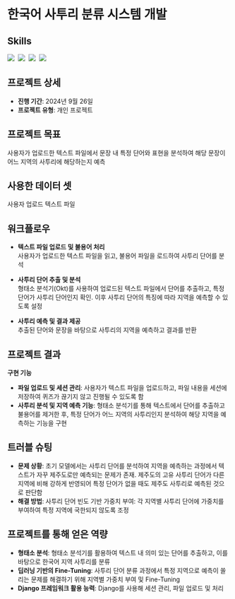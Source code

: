 # 한국어 사투리 분류 시스템 개발

## Skills
<img src="https://img.shields.io/badge/Django-092E20?style=for-the-badge&logo=django&logoColor=white"/>&nbsp;
<img src="https://img.shields.io/badge/Python-3776AB?style=for-the-badge&logo=python&logoColor=white"/>&nbsp;
<img src="https://img.shields.io/badge/Konlpy-4285F4?style=for-the-badge&logo=python&logoColor=white"/>&nbsp;
<img src="https://img.shields.io/badge/Jupyter-F37626?style=for-the-badge&logo=jupyter&logoColor=white"/>&nbsp;

## 프로젝트 상세

- **진행 기간**: 2024년 9월 26일
- **프로젝트 유형**: 개인 프로젝트
  
## 프로젝트 목표

사용자가 업로드한 텍스트 파일에서 문장 내 특정 단어와 표현을 분석하여 해당 문장이 어느 지역의 사투리에 해당하는지 예측

## 사용한 데이터 셋

사용자 업로드 텍스트 파일

## 워크플로우

- **텍스트 파일 업로드 및 불용어 처리**  
  사용자가 업로드한 텍스트 파일을 읽고, 불용어 파일을 로드하여 사투리 단어를 분석

- **사투리 단어 추출 및 분석**  
  형태소 분석기(Okt)를 사용하여 업로드된 텍스트 파일에서 단어를 추출하고, 특정 단어가 사투리 단어인지 확인. 이후 사투리 단어의 특징에 따라 지역을 예측할 수 있도록 설정

- **사투리 예측 및 결과 제공**  
  추출된 단어와 문장을 바탕으로 사투리의 지역을 예측하고 결과를 반환

## 프로젝트 결과

**구현 기능**
- **파일 업로드 및 세션 관리**: 사용자가 텍스트 파일을 업로드하고, 파일 내용을 세션에 저장하여 퀴즈가 끊기지 않고 진행될 수 있도록 함
- **사투리 분석 및 지역 예측 기능**: 형태소 분석기를 통해 텍스트에서 단어를 추출하고 불용어를 제거한 후, 특정 단어가 어느 지역의 사투리인지 분석하여 해당 지역을 예측하는 기능을 구현

## 트러블 슈팅

- **문제 상황**: 초기 모델에서는 사투리 단어를 분석하여 지역을 예측하는 과정에서 텍스트가 자꾸 제주도로만 예측되는 문제가 존재. 제주도의 고유 사투리 단어가 다른 지역에 비해 강하게 반영되어 특정 단어가 없을 때도 제주도 사투리로 예측된 것으로 판단함
- **해결 방법**: 사투리 단어 빈도 기반 가중치 부여: 각 지역별 사투리 단어에 가중치를 부여하여 특정 지역에 국한되지 않도록 조정

## 프로젝트를 통해 얻은 역량

- **형태소 분석**: 형태소 분석기를 활용하여 텍스트 내 의미 있는 단어를 추출하고, 이를 바탕으로 한국어 지역 사투리를 분류
- **딥러닝 기반의 Fine-Tuning**: 사투리 단어 분류 과정에서 특정 지역으로 예측이 쏠리는 문제를 해결하기 위해 지역별 가중치 부여 및 Fine-Tuning
- **Django 프레임워크 활용 능력**: Django를 사용해 세션 관리, 파일 업로드 및 처리
